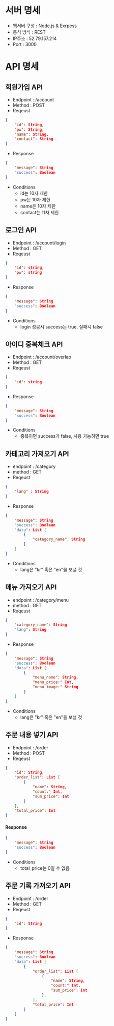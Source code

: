 # 서버 명세

- 웹서버 구성 : Node.js & Exrpess  
- 통식 방식 : REST  
- IP주소 : 52.79.157.214
- Port : 3000  

# API 명세

## 회원가입 API

- Endpoint : /account  
- Method : POST  
- Reqeust  
```json
{
	"id": String,
	"pw": String,
	"name": String,
	"contact": String
}
```
- Response
```json
{
	"message": String
	"success": Boolean
}
```
- Conditions
	- id는 10자 제한
	- pw는 10자 제한
	- name은 10자 제한
	- contact는 11자 제한


## 로그인 API 

- Endpoint : /account/login
- Method : GET
- Reqeust
```json
{
	"id": string,
	"pw": string
}
```
- Response
```json
{
	"message": String
	"success": Boolean
}
```
- Conditions
	- login 성공시 success는 true, 실패시 false


## 아이디 중복체크 API 

- Endpoint : /account/overlap
- Method : GET
- Reqeust
```json
{
	"id": string
}
```
- Response
```json
{
	"message": String
	"success": Boolean
}
```
- Conditions
	- 중복이면 success가 false, 사용 가능하면 true


## 카테고리 가져오기 API

- endpoint : /category
- method : GET
- Reqeust
```json
{
	"lang" : String
}
```
- Response
```json
{
	"message": String
	"success": Boolean
	"data": List [
		{
			"category_name": String
		}
	]
}
```
- Conditions
	- lang은 "kr" 혹은 "en"을 보낼 것


## 메뉴 가져오기 API 

- endpoint : /category/menu
- method : GET
- Reqeust
```json
{
	"category_name": String
	"lang": String
}
```
- Response
```json
{
	"message": String
	"success": Boolean
	"data": List [
		{
			"menu_name": String,
			"menu_price:" Int,
			"menu_image:" String
		}
	]
}
```
- Conditions
	- lang은 "kr" 혹은 "en"을 보낼 것


## 주문 내용 넣기 API 

- Endpoint : /order
- Method : POST
- Reqeust
```json
{
	"id": String,
	"order_list": List [
		{
			"name": String,
			"count:" Int,
			"sum_price": Int
		}
	],
	"total_price": Int
}
```
#### Response
```json
{
	"message": String
	"success": Boolean
}
```
- Conditions
	- total_price는 0일 수 없음

## 주문 기록 가져오기 API 

- Endpoint : /order
- Method : GET
- Reqeust
```json
{
	"id": String
}
```
- Response
```json
{
	"message": String
	"success": Boolean
	"data": List [
		{
			"order_list": List [
				{
					"name": String,
					"count:" Int,
					"sum_price": Int
				},
			],
			"total_price": Int
		}
	]
}
```
